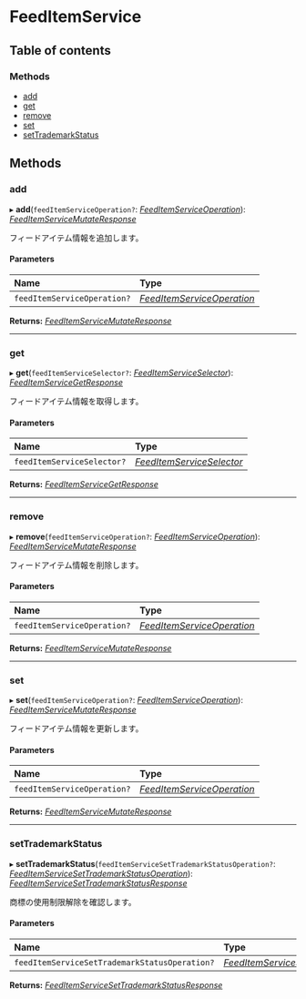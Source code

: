 # FeedItemService


## Table of contents

### Methods

- [add](feeditemservice.md#add)
- [get](feeditemservice.md#get)
- [remove](feeditemservice.md#remove)
- [set](feeditemservice.md#set)
- [setTrademarkStatus](feeditemservice.md#settrademarkstatus)

## Methods

### add

▸ **add**(`feedItemServiceOperation?`: [*FeedItemServiceOperation*](../../data/search/feeditemserviceoperation.md)): [*FeedItemServiceMutateResponse*](../../data/search/feeditemservicemutateresponse.md)

<div lang=\"ja\">フィードアイテム情報を追加します。</div> 

#### Parameters

| Name | Type |
| :------ | :------ |
| `feedItemServiceOperation?` | [*FeedItemServiceOperation*](../../data/search/feeditemserviceoperation.md) |

**Returns:** [*FeedItemServiceMutateResponse*](../../data/search/feeditemservicemutateresponse.md)

___

### get

▸ **get**(`feedItemServiceSelector?`: [*FeedItemServiceSelector*](../../data/search/feeditemserviceselector.md)): [*FeedItemServiceGetResponse*](../../data/search/feeditemservicegetresponse.md)

<div lang=\"ja\">フィードアイテム情報を取得します。</div> 

#### Parameters

| Name | Type |
| :------ | :------ |
| `feedItemServiceSelector?` | [*FeedItemServiceSelector*](../../data/search/feeditemserviceselector.md) |

**Returns:** [*FeedItemServiceGetResponse*](../../data/search/feeditemservicegetresponse.md)

___

### remove

▸ **remove**(`feedItemServiceOperation?`: [*FeedItemServiceOperation*](../../data/search/feeditemserviceoperation.md)): [*FeedItemServiceMutateResponse*](../../data/search/feeditemservicemutateresponse.md)

<div lang=\"ja\">フィードアイテム情報を削除します。</div> 

#### Parameters

| Name | Type |
| :------ | :------ |
| `feedItemServiceOperation?` | [*FeedItemServiceOperation*](../../data/search/feeditemserviceoperation.md) |

**Returns:** [*FeedItemServiceMutateResponse*](../../data/search/feeditemservicemutateresponse.md)

___

### set

▸ **set**(`feedItemServiceOperation?`: [*FeedItemServiceOperation*](../../data/search/feeditemserviceoperation.md)): [*FeedItemServiceMutateResponse*](../../data/search/feeditemservicemutateresponse.md)

<div lang=\"ja\">フィードアイテム情報を更新します。</div> 

#### Parameters

| Name | Type |
| :------ | :------ |
| `feedItemServiceOperation?` | [*FeedItemServiceOperation*](../../data/search/feeditemserviceoperation.md) |

**Returns:** [*FeedItemServiceMutateResponse*](../../data/search/feeditemservicemutateresponse.md)

___

### setTrademarkStatus

▸ **setTrademarkStatus**(`feedItemServiceSetTrademarkStatusOperation?`: [*FeedItemServiceSetTrademarkStatusOperation*](../../data/search/feeditemservicesettrademarkstatusoperation.md)): [*FeedItemServiceSetTrademarkStatusResponse*](../../data/search/feeditemservicesettrademarkstatusresponse.md)

<div lang=\"ja\">商標の使用制限解除を確認します。</div> 

#### Parameters

| Name | Type |
| :------ | :------ |
| `feedItemServiceSetTrademarkStatusOperation?` | [*FeedItemServiceSetTrademarkStatusOperation*](../../data/search/feeditemservicesettrademarkstatusoperation.md) |

**Returns:** [*FeedItemServiceSetTrademarkStatusResponse*](../../data/search/feeditemservicesettrademarkstatusresponse.md)
